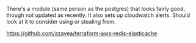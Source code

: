 There's a module (same person as the postgres) that looks fairly good, though
not updated as recently.  It also sets up cloudwatch alerts.  Should look at it
to consider using or stealing from.

https://github.com/azavea/terraform-aws-redis-elasticache

